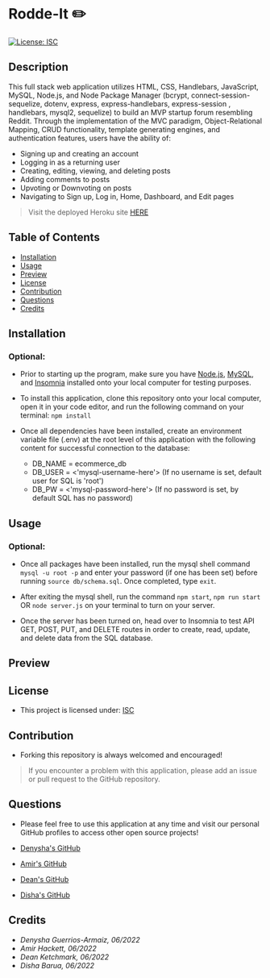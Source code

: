 # Rodde-It ✏️

[![License: ISC](https://img.shields.io/badge/License-ISC-blue.svg)](https://opensource.org/licenses/ISC)

## Description
This full stack web application utilizes HTML, CSS, Handlebars, JavaScript, MySQL, Node.js, and Node Package Manager (bcrypt, connect-session-sequelize, dotenv, express, express-handlebars, express-session , handlebars, mysql2, sequelize) to build an MVP startup forum resembling Reddit. Through the implementation of the MVC paradigm, Object-Relational Mapping, CRUD functionality, template generating engines, and authentication features, users have the ability of:

- Signing up and creating an account
- Logging in as a returning user
- Creating, editing, viewing, and deleting posts
- Adding comments to posts
- Upvoting or Downvoting on posts
- Navigating to Sign up, Log in, Home, Dashboard, and Edit pages

> Visit the deployed Heroku site [HERE](https://rodde-it.herokuapp.com/)

## Table of Contents
  - [Installation](#installation)
  - [Usage](#usage)
  - [Preview](#preview)
  - [License](#license)
  - [Contribution](#contribution)
  - [Questions](#questions)
  - [Credits](#credits)

## Installation
### Optional:
- Prior to starting up the program, make sure you have [Node.js](https://nodejs.org/en/download/), [MySQL](https://coding-boot-camp.github.io/full-stack/mysql/mysql-installation-guide), and [Insomnia](https://insomnia.rest/download) installed onto your local computer for testing purposes.

- To install this application, clone this repository onto your local computer, open it in your code editor, and run the following command on your terminal: ```npm install```

- Once all dependencies have been installed, create an environment variable file (.env) at the root level of this application with the following content for successful connection to the database:
    - DB_NAME = ecommerce_db
    - DB_USER = <'mysql-username-here'> (If no username is set, default user for SQL is 'root')
    - DB_PW = <'mysql-password-here'> (If no password is set, by default SQL has no password)

## Usage
### Optional:
- Once all packages have been installed, run the mysql shell command ```mysql -u root -p``` and enter your password (if one has been set) before running ```source db/schema.sql```. Once completed, type ```exit```.

- After exiting the mysql shell, run the command ```npm start```, ```npm run start``` OR ```node server.js``` on your terminal to turn on your server.

- Once the server has been turned on, head over to Insomnia to test API GET, POST, PUT, and DELETE routes in order to create, read, update, and delete data from the SQL database.  

## Preview




## License
- This project is licensed under: [ISC](https://opensource.org/licenses/ISC)

## Contribution 
- Forking this repository is always welcomed and encouraged!

> If you encounter a problem with this application, please add an issue or pull request to the GitHub repository. 

## Questions
- Please feel free to use this application at any time and visit our personal GitHub profiles to access other open source projects! 

- [Denysha's GitHub](https://github.com/denysha-abigail)
- [Amir's GitHub](https://github.com/Amir-Hackett)
- [Dean's GitHub](https://github.com/DeanK24)
- [Disha's GitHub](https://github.com/Disha2022)

## Credits
- *Denysha Guerrios-Armaiz, 06/2022*
- *Amir Hackett, 06/2022*
- *Dean Ketchmark, 06/2022*
- *Disha Barua, 06/2022*
